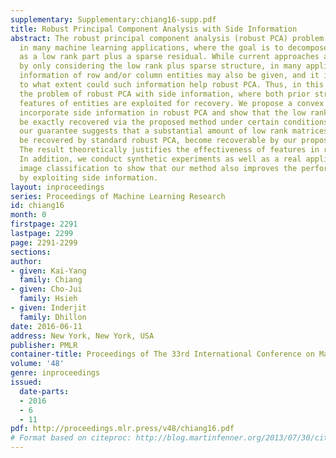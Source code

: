 ```yaml
---
supplementary: Supplementary:chiang16-supp.pdf
title: Robust Principal Component Analysis with Side Information
abstract: The robust principal component analysis (robust PCA) problem has been considered
  in many machine learning applications, where the goal is to decompose the data matrix
  as a low rank part plus a sparse residual. While current approaches are developed
  by only considering the low rank plus sparse structure, in many applications, side
  information of row and/or column entities may also be given, and it is still unclear
  to what extent could such information help robust PCA. Thus, in this paper, we study
  the problem of robust PCA with side information, where both prior structure and
  features of entities are exploited for recovery. We propose a convex problem to
  incorporate side information in robust PCA and show that the low rank matrix can
  be exactly recovered via the proposed method under certain conditions. In particular,
  our guarantee suggests that a substantial amount of low rank matrices, which cannot
  be recovered by standard robust PCA, become recoverable by our proposed method.
  The result theoretically justifies the effectiveness of features in robust PCA.
  In addition, we conduct synthetic experiments as well as a real application on noisy
  image classification to show that our method also improves the performance in practice
  by exploiting side information.
layout: inproceedings
series: Proceedings of Machine Learning Research
id: chiang16
month: 0
firstpage: 2291
lastpage: 2299
page: 2291-2299
sections: 
author:
- given: Kai-Yang
  family: Chiang
- given: Cho-Jui
  family: Hsieh
- given: Inderjit
  family: Dhillon
date: 2016-06-11
address: New York, New York, USA
publisher: PMLR
container-title: Proceedings of The 33rd International Conference on Machine Learning
volume: '48'
genre: inproceedings
issued:
  date-parts:
  - 2016
  - 6
  - 11
pdf: http://proceedings.mlr.press/v48/chiang16.pdf
# Format based on citeproc: http://blog.martinfenner.org/2013/07/30/citeproc-yaml-for-bibliographies/
---
```

